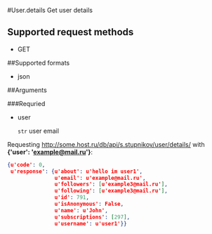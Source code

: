 #User.details
Get user details

## Supported request methods 
* GET

##Supported formats
* json

##Arguments


###Requried
* user

   ```str``` user email


Requesting http://some.host.ru/db/api/s.stupnikov/user/details/ with **{'user': 'example@mail.ru'}**:
```json
{u'code': 0,
 u'response': {u'about': u'hello im user1',
               u'email': u'example@mail.ru',
               u'followers': [u'example3@mail.ru'],
               u'following': [u'example3@mail.ru'],
               u'id': 791,
               u'isAnonymous': False,
               u'name': u'John',
               u'subscriptions': [297],
               u'username': u'user1'}}
```
